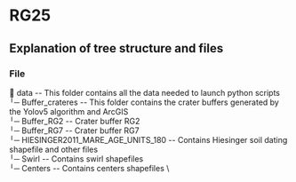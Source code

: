 # RG25

## Explanation of tree structure and files

### File
📁 data -- This folder contains all the data needed to launch python scripts \
	╵─ Buffer_crateres -- This folder contains the crater buffers generated by the Yolov5 algorithm and ArcGIS \
		╵─ Buffer_RG2 -- Crater buffer RG2 \
		╵─ Buffer_RG7 -- Crater buffer RG7 \
	╵─ HIESINGER2011_MARE_AGE_UNITS_180 -- Contains Hiesinger soil dating shapefile and other files \
	╵─ Swirl -- Contains swirl shapefiles \
	╵─ Centers -- Contains centers shapefiles \
